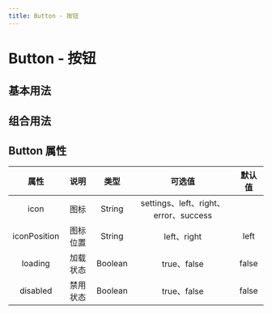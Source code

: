 ```yaml
---
title: Button - 按钮
---
```

# Button - 按钮

## 基本用法
<ClientOnly>
<button-demos></button-demos>
</ClientOnly>

## 组合用法
<ClientOnly>
<button-group-demos></button-group-demos>
</ClientOnly>

## Button 属性

|     属性     |   说明   |  类型   |                可选值                 | 默认值 |
| :----------: | :------: | :-----: | :-----------------------------------: | :----: |
|     icon     |   图标   | String  | settings、left、right、error、success |        |
| iconPosition | 图标位置 | String  |              left、right              |  left  |
|   loading    | 加载状态 | Boolean |              true、false              | false  |
|   disabled   | 禁用状态 | Boolean |              true、false              | false  |
